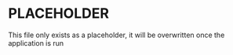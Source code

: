 # PLACEHOLDER

This file only exists as a placeholder, it will be overwritten once the application is run